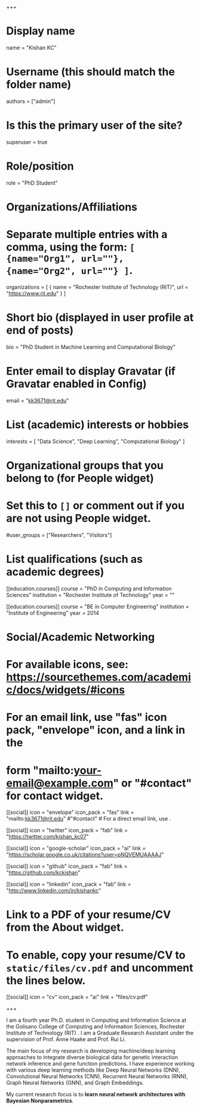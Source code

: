 +++
# Display name
name = "Kishan KC"

# Username (this should match the folder name)
authors = ["admin"]

# Is this the primary user of the site?
superuser = true

# Role/position
role = "PhD Student"

# Organizations/Affiliations
#   Separate multiple entries with a comma, using the form: `[ {name="Org1", url=""}, {name="Org2", url=""} ]`.
organizations = [ { name = "Rochester Institute of Technology (RIT)", url = "https://www.rit.edu" } ]

# Short bio (displayed in user profile at end of posts)
bio = "PhD Student in Machine Learning and Computational Biology"

# Enter email to display Gravatar (if Gravatar enabled in Config)
email = "kk3671@rit.edu"

# List (academic) interests or hobbies
interests = [
    "Data Science",
    "Deep Learning",
    "Computational Biology"
]

# Organizational groups that you belong to (for People widget)
#   Set this to `[]` or comment out if you are not using People widget.
#user_groups = ["Researchers", "Visitors"]

# List qualifications (such as academic degrees)
[[education.courses]]
  course = "PhD in Computing and Information Sciences"
  institution = "Rochester Institute of Technology"
  year = ""

[[education.courses]]
  course = "BE in Computer Engineering"
  institution = "Institute of Engineering"
  year = 2014

# Social/Academic Networking
# For available icons, see: https://sourcethemes.com/academic/docs/widgets/#icons
#   For an email link, use "fas" icon pack, "envelope" icon, and a link in the
#   form "mailto:your-email@example.com" or "#contact" for contact widget.

[[social]]
  icon = "envelope"
  icon_pack = "fas"
  link = "mailto:kk3671@rit.edu" #"#contact"  # For a direct email link, use .

[[social]]
  icon = "twitter"
  icon_pack = "fab"
  link = "https://twitter.com/kishan_kc07"

[[social]]
  icon = "google-scholar"
  icon_pack = "ai"
  link = "https://scholar.google.co.uk/citations?user=pNQVEMUAAAAJ"

[[social]]
  icon = "github"
  icon_pack = "fab"
  link = "https://github.com/kckishan"
  
[[social]]
  icon = "linkedin"
  icon_pack = "fab"
  link = "http://www.linkedin.com/in/kishankc"

# Link to a PDF of your resume/CV from the About widget.
# To enable, copy your resume/CV to `static/files/cv.pdf` and uncomment the lines below.
 [[social]]
   icon = "cv"
   icon_pack = "ai"
   link = "files/cv.pdf"

+++

I am a fourth year Ph.D. student in Computing and Information Science at the Golisano College of Computing and Information Sciences, Rochester Institute of Technology (RIT) . I am a Graduate Research Assistant under the supervision of Prof. Anne Haake and Prof. Rui Li.

The main focus of my research is developing machine/deep learning approaches to integrate diverse biological data for genetic interaction network inference and gene function predictions. I have experience working with various deep learning methods like Deep Neural Networks (DNN), Convolutional Neural Networks (CNN),  Recurrent Neural Networks (RNN), Graph Neural Networks (GNN), and Graph Embeddings.

My current research focus is to **learn neural network architectures with Bayesian Nonparametrics**.
